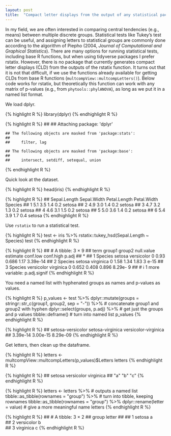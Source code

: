 ```yaml
---
layout: post
title:  "Compact letter displays from the output of any statistical package"
---
```


In my field, we are often interested in comparing central tendencies (e.g., means) between multiple discrete groups. Statistical tests like Tukey’s test can be useful, and assigning letters to statistical groups are commonly done according to the algorithm of Piepho (2004, *Journal of Computational and Graphical Statistics*). There are many options for running statistical tests, including base R functions, but when using tidyverse packages I prefer rstatix. However, there is no package that currently generates compact letter displays (CLD) from the outputs of the rstatix function. It turns out that it is not that difficult, if we use the functions already available for getting CLDs from base R functions (`multcompView::multcompLetters()`). Below code works for rstatix, but theoretically this function can work with any matrix of p-values (e.g., from `phytools::phylANOVA`), as long as we put it in a named list format.

We load dplyr.

{% highlight R %}
library(dplyr)
{% endhighlight R %}

{% highlight R %}
    ## 
    ## Attaching package: 'dplyr'

    ## The following objects are masked from 'package:stats':
    ## 
    ##     filter, lag

    ## The following objects are masked from 'package:base':
    ## 
    ##     intersect, setdiff, setequal, union
{% endhighlight R %}

Quick look at the dataset.

{% highlight R %}
head(iris)
{% endhighlight R %}

{% highlight R %}
    ##   Sepal.Length Sepal.Width Petal.Length Petal.Width Species
    ## 1          5.1         3.5          1.4         0.2  setosa
    ## 2          4.9         3.0          1.4         0.2  setosa
    ## 3          4.7         3.2          1.3         0.2  setosa
    ## 4          4.6         3.1          1.5         0.2  setosa
    ## 5          5.0         3.6          1.4         0.2  setosa
    ## 6          5.4         3.9          1.7         0.4  setosa
{% endhighlight R %}

Use `rstatix` to run a statistical test.

{% highlight R %}
test <- iris %>% rstatix::tukey_hsd(Sepal.Length ~ Species)
test
{% endhighlight R %}

{% highlight R %}
    ## # A tibble: 3 × 9
    ##   term    group1     group2     null.value estimate conf.low conf.high    p.adj
    ## * <chr>   <chr>      <chr>           <dbl>    <dbl>    <dbl>     <dbl>    <dbl>
    ## 1 Species setosa     versicolor          0    0.93     0.686     1.17  3.39e-14
    ## 2 Species setosa     virginica           0    1.58     1.34      1.83  3   e-15
    ## 3 Species versicolor virginica           0    0.652    0.408     0.896 8.29e- 9
    ## # ℹ 1 more variable: p.adj.signif <chr>
{% endhighlight R %}

You need a named list with hyphenated groups as names and p-values as
values.

{% highlight R %}
p_values <- test %>% dplyr::mutate(groups = stringr::str_c(group1, group2, sep = "-")) %>% # concatenate group1 and group2 with hyphen
  dplyr::select(groups, p.adj) %>% # get just the groups and p values
  tibble::deframe() # turn into named list
p_values
{% endhighlight R %}

{% highlight R %}
    ##    setosa-versicolor     setosa-virginica versicolor-virginica 
    ##             3.39e-14             3.00e-15             8.29e-09
{% endhighlight R %}

Get letters, then clean up the dataframe.

{% highlight R %}
letters <- multcompView::multcompLetters(p_values)$Letters
letters
{% endhighlight R %}

{% highlight R %}
    ##     setosa versicolor  virginica 
    ##        "a"        "b"        "c"
{% endhighlight R %}

{% highlight R %}
letters <- letters %>% # outputs a named list tibble::as_tibble(rownames = "group") %>% # turn into tibble, keeping rownames 
  tibble::as_tibble(rownames = "group") %>%
  dplyr::rename(letter = value) # give a more meaningful name
letters
{% endhighlight R %}

{% highlight R %}
    ## # A tibble: 3 × 2
    ##   group      letter
    ##   <chr>      <chr> 
    ## 1 setosa     a     
    ## 2 versicolor b     
    ## 3 virginica  c
{% endhighlight R %}

